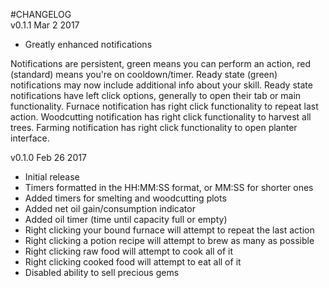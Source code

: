 #CHANGELOG  
v0.1.1 Mar 2 2017  
- Greatly enhanced notifications  

Notifications are persistent, green means you can perform an action, red (standard) means you're on cooldown/timer. Ready state (green) notifications may now include additional info about your skill. Ready state notifications have left click options, generally to open their tab or main functionality. Furnace notification has right click functionality to repeat last action. Woodcutting notification has right click functionality to harvest all trees. Farming notification has right click functionality to open planter interface.  

v0.1.0 Feb 26 2017  
- Initial release  
- Timers formatted in the HH:MM:SS format, or MM:SS for shorter ones  
- Added timers for smelting and woodcutting plots  
- Added net oil gain/consumption indicator  
- Added oil timer (time until capacity full or empty)  
- Right clicking your bound furnace will attempt to repeat the last action  
- Right clicking a potion recipe will attempt to brew as many as possible  
- Right clicking raw food will attempt to cook all of it  
- Right clicking cooked food will attempt to eat all of it  
- Disabled ability to sell precious gems  
